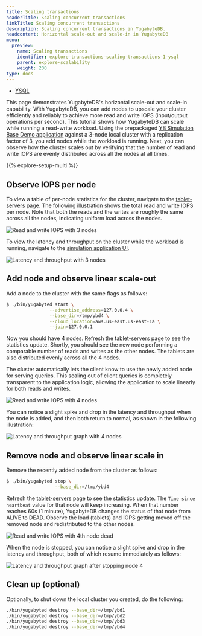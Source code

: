 ```yaml
---
title: Scaling transactions
headerTitle: Scaling concurrent transactions
linkTitle: Scaling concurrent transactions
description: Scaling concurrent transactions in YugabyteDB.
headcontent: Horizontal scale-out and scale-in in YugabyteDB
menu:
  preview:
    name: Scaling transactions
    identifier: explore-transactions-scaling-transactions-1-ysql
    parent: explore-scalability
    weight: 200
type: docs
---
```


<ul class="nav nav-tabs-alt nav-tabs-yb">

  <li >
    <a href="../scaling-transactions/" class="nav-link active">
      <i class="icon-postgres" aria-hidden="true"></i>
      YSQL
    </a>
  </li>
<!--
  <li >
    <a href="../scaling-transactions-ycql/" class="nav-link">
      <i class="icon-cassandra" aria-hidden="true"></i>
      YCQL
    </a>
  </li>
-->
</ul>

This page demonstrates YugabyteDB's horizontal scale-out and scale-in capability. With YugabyteDB, you can add nodes to upscale your cluster efficiently and reliably to achieve more read and write IOPS (input/output operations per second). This tutorial shows how YugabyteDB can scale while running a read-write workload. Using the prepackaged [YB Simulation Base Demo application](https://github.com/yugabyte/yb-simulation-base-demo-app) against a 3-node local cluster with a replication factor of 3, you add nodes while the workload is running. Next, you can observe how the cluster scales out by verifying that the number of read and write IOPS are evenly distributed across all the nodes at all times.

{{% explore-setup-multi %}}

## Observe IOPS per node

To view a table of per-node statistics for the cluster, navigate to the [tablet-servers](http://127.0.0.1:7000/tablet-servers) page. The following illustration shows the total read and write IOPS per node. Note that both the reads and the writes are roughly the same across all the nodes, indicating uniform load across the nodes.

![Read and write IOPS with 3 nodes](/images/ce/transactions_observe1.png)

To view the latency and throughput on the cluster while the workload is running, navigate to the [simulation application UI](http://127.0.0.1:8000/).

![Latency and throughput with 3 nodes](/images/ce/simulation-graph.png)

## Add node and observe linear scale-out

Add a node to the cluster with the same flags as follows:

```sh
$ ./bin/yugabyted start \
                --advertise_address=127.0.0.4 \
                --base_dir=/tmp/ybd4 \
                --cloud_location=aws.us-east.us-east-1a \
                --join=127.0.0.1
```

Now you should have 4 nodes. Refresh the [tablet-servers](http://127.0.0.1:7000/tablet-servers) page to see the statistics update. Shortly, you should see the new node performing a comparable number of reads and writes as the other nodes. The tablets are also distributed evenly across all the 4 nodes.

The cluster automatically lets the client know to use the newly added node for serving queries. This scaling out of client queries is completely transparent to the application logic, allowing the application to scale linearly for both reads and writes.

<!-- ![Read and write IOPS with 4 nodes - Rebalancing in progress](/images/ce/transactions_newnode_adding_observe.png) -->

![Read and write IOPS with 4 nodes](/images/ce/add-node-ybtserver.png)

You can notice a slight spike and drop in the latency and throughput when the node is added, and then both return to normal, as shown in the following illustration:

![Latency and throughput graph with 4 nodes](/images/ce/add-node-graph.png)

## Remove node and observe linear scale in

Remove the recently added node from the cluster as follows:

```sh
$ ./bin/yugabyted stop \
                  --base_dir=/tmp/ybd4
```

Refresh the [tablet-servers](http://127.0.0.1:7000/tablet-servers) page to see the statistics update. The `Time since heartbeat` value for that node will keep increasing. When that number reaches 60s (1 minute), YugabyteDB changes the status of that node from ALIVE to DEAD. Observe the load (tablets) and IOPS getting moved off the removed node and redistributed to the other nodes.

<!-- ![Read and write IOPS with 4th node dead](/images/ce/transactions_deleting_observe.png) -->

<!-- ![Read and write IOPS with 4th node removed](/images/ce/transactions_deleted_observe.png) -->

![Read and write IOPS with 4th node dead](/images/ce/stop-node-ybtserver.png)

When the node is stopped, you can notice a slight spike and drop in the latency and throughput, both of which resume immediately as follows:

![Latency and throughput graph after stopping node 4](/images/ce/stop-node-graph.png)

## Clean up (optional)

Optionally, to shut down the local cluster you created, do the following:

```sh
./bin/yugabyted destroy --base_dir=/tmp/ybd1
./bin/yugabyted destroy --base_dir=/tmp/ybd2
./bin/yugabyted destroy --base_dir=/tmp/ybd3
./bin/yugabyted destroy --base_dir=/tmp/ybd4
```
